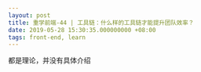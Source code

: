 ```yaml
---
layout: post
title: 重学前端-44 | 工具链：什么样的工具链才能提升团队效率？
date: 2019-05-28 15:30:35.000000000 +08:00
tags: front-end, learn
---
```


都是理论，并没有具体介绍